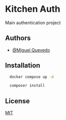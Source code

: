 
#  Kitchen Auth

Main authentication project 

## Authors

- [@Miguel Quevedo](https://github.com/leugin)


## Installation

```bash
  docker compose up -d
```

```bash
  composer install
```

## License

[MIT](https://choosealicense.com/licenses/mit/)

